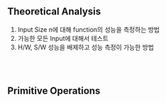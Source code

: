 ## Theoretical Analysis

1) Input Size n에 대해 function의 성능을 측정하는 방법
2) 가능한 모든 Input에 대해서 테스트
3) H/W, S/W 성능을 배제하고 성능 측정이 가능한 방법

<br>
<br>

## Primitive Operations 



